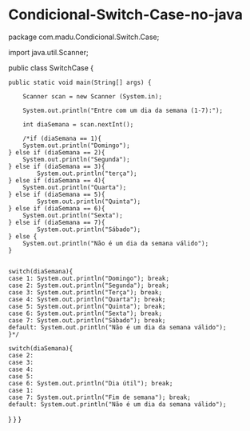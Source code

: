 # Condicional-Switch-Case-no-java

package com.madu.Condicional.Switch.Case;

import java.util.Scanner;

public class SwitchCase {

	public static void main(String[] args) {
		
		Scanner scan = new Scanner (System.in);
		
		System.out.println("Entre com um dia da semana (1-7):");
		
		int diaSemana = scan.nextInt();
		
		/*if (diaSemana == 1){
		System.out.println("Domingo");
	} else if (diaSemana == 2){
		System.out.println("Segunda");
	} else if (diaSemana == 3){
			System.out.println("terça");
	} else if (diaSemana == 4){
		System.out.println("Quarta");
	} else if (diaSemana == 5){
			System.out.println("Quinta");
	} else if (diaSemana == 6){
		System.out.println("Sexta");
	} else if (diaSemana == 7){
			System.out.println("Sábado");
	} else {
		System.out.println("Não é um dia da semana válido");
    }
		
		
	switch(diaSemana){
	case 1: System.out.println("Domingo"); break;
	case 2: System.out.println("Segunda"); break;
	case 3: System.out.println("Terça"); break;
	case 4: System.out.println("Quarta"); break;
	case 5: System.out.println("Quinta"); break;
	case 6: System.out.println("Sexta"); break;
	case 7: System.out.println("Sábado"); break;
	default: System.out.println("Não é um dia da semana válido");
	}*/
	
	switch(diaSemana){
	case 2: 
	case 3: 
	case 4: 
	case 5: 
	case 6: System.out.println("Dia útil"); break;
	case 1: 
	case 7: System.out.println("Fim de semana"); break;
	default: System.out.println("Não é um dia da semana válido");
  }
 }
}
